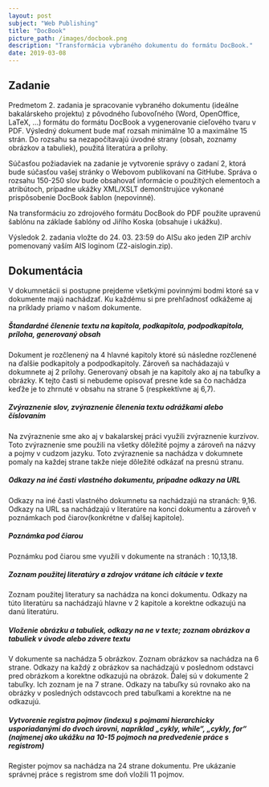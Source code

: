 ```yaml
---
layout: post
subject: "Web Publishing"
title: "DocBook"
picture_path: /images/docbook.png
description: "Transformácia vybraného dokumentu do formátu DocBook."
date: 2019-03-08
---
```


## Zadanie 

Predmetom 2. zadania je spracovanie vybraného dokumentu (ideálne bakalárskeho projektu) z pôvodného ľubovoľného (Word, OpenOffice, LaTeX, …) formátu do formátu DocBook a vygenerovanie cieľového tvaru v PDF. Výsledný dokument bude mať rozsah minimálne 10 a maximálne 15 strán. Do rozsahu sa nezapočítavajú úvodné strany (obsah, zoznamy obrázkov a tabuliek), použitá literatúra a prílohy.

Súčasťou požiadaviek na zadanie je vytvorenie správy o zadaní 2, ktorá bude súčasťou vašej stránky o Webovom publikovaní na GitHube. Správa o rozsahu 150-250 slov bude obsahovať informácie o použitých elementoch a atribútoch, prípadne ukážky XML/XSLT demonštrujúce vykonané prispôsobenie DocBook šablon (nepovinné).

Na transformáciu zo zdrojového formátu DocBook do PDF použite upravenú šablónu na základe šablóny od Jiřího Koska (obsahuje i ukážku).

Výsledok 2. zadania vložte do 24. 03. 23:59 do AISu ako jeden ZIP archív pomenovaný vaším AIS loginom (Z2-aislogin.zip).

## Dokumentácia

V dokumnetácii si postupne prejdeme všetkými povinnými bodmi ktoré sa v dokumente majú nachádzať. Ku každému si pre prehľadnosť odkážeme aj na príklady priamo v našom dokumente.

##### Štandardné členenie textu na kapitola, podkapitola, podpodkapitola, príloha, generovaný obsah

Dokument je rozčlenený na 4 hlavné kapitoly ktoré sú následne rozčlenené na ďalšie podkapitoly a podpodkapitoly. Zároveň sa nachádazajú v dokumnete aj 2 prílohy. Generovaný obsah je na kapitoly ako aj na tabuľky a obrázky. K tejto časti si nebudeme opisovať presne kde sa čo nachádza keďže je to zhrnuté v obsahu na strane 5 (respkektívne aj 6,7).

##### Zvýraznenie slov, zvýraznenie členenia textu odrážkami alebo číslovaním

Na zvýraznenie sme ako aj v bakalarskej práci využili zvýraznenie kurzívov. Toto zvýraznenie sme použili na všetky dôležité pojmy a zároveň na názvy a pojmy v cudzom jazyku. Toto zvýraznenie sa nachádza v dokumnete pomaly na každej strane takže nieje dôležité odkázať na presnú stranu.

##### Odkazy na iné časti vlastného dokumentu, prípadne odkazy na URL

Odkazy na iné časti vlastného dokumnetu sa nachádzajú na stranách: 9,16.
Odkazy na URL sa nachádzajú v literatúre na konci dokumentu a zároveň v poznámkach pod čiarov(konkrétne v ďalšej kapitole).

##### Poznámka pod čiarou

Poznámku pod čiarou sme využili v dokumente na stranách : 10,13,18.

##### Zoznam použitej literatúry a zdrojov vrátane ich citácie v texte

Zoznam použitej literatury sa nachádza na konci dokumentu. Odkazy na túto literatúru sa nachádzajú hlavne v 2 kapitole a korektne odkazujú na danú literatúru.

##### Vloženie obrázku a tabuliek, odkazy na ne v texte; zoznam obrázkov a tabuliek v úvode alebo závere textu

V dokumente sa nachádza 5 obrázkov. Zoznam obrázkov sa nachádza na 6 strane. Odkazy na každý z obrázkov sa nachádzajú v poslednom odstavci pred obrázkom a korektne odkazujú na obrázok.
Ďalej sú v dokumente 2 tabuľky. Ich zoznam je na 7 strane. Odkazy na tabuľky sú rovnako ako na obrázky v posledných odstavcoch pred tabuľkami a korektne na ne odkazujú.

##### Vytvorenie registra pojmov (indexu) s pojmami hierarchicky usporiadanými do dvoch úrovni, napríklad „cykly, while“, „cykly, for“ (najmenej ako ukážku na 10-15 pojmoch na predvedenie práce s registrom)

Register pojmov sa nachádza na 24 strane dokumentu. Pre ukázanie správnej práce s registrom sme doň vložili 11 pojmov.

